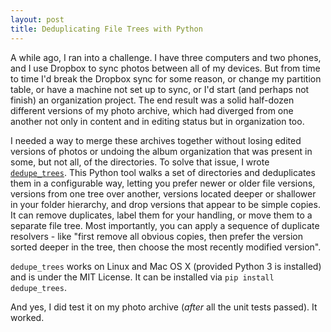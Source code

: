 ```yaml
---
layout: post
title: Deduplicating File Trees with Python 
---
```


A while ago, I ran into a challenge. I have three computers and two phones, and I use Dropbox to sync photos between all of my devices. But from time to time I'd break the Dropbox sync for some reason, or change my partition table, or have a machine not set up to sync, or I'd start (and perhaps not finish) an organization project. The end result was a solid half-dozen different versions of my photo archive, which had diverged from one another not only in content and in editing status but in organization too.

I needed a way to merge these archives together without losing edited versions of photos or undoing the album organization that was present in some, but not all, of the directories. To solve that issue, I wrote [`dedupe_trees`](https://github.com/davidmreed/dedupe_trees.py). This Python tool walks a set of directories and deduplicates them in a configurable way, letting you prefer newer or older file versions, versions from one tree over another, versions located deeper or shallower in your folder hierarchy, and drop versions that appear to be simple copies. It can remove duplicates, label them for your handling, or move them to a separate file tree. Most importantly, you can apply a sequence of duplicate resolvers - like "first remove all obvious copies, then prefer the version sorted deeper in the tree, then choose the most recently modified version". 

`dedupe_trees` works on Linux and Mac OS X (provided Python 3 is installed) and is under the MIT License. It can be installed via `pip install dedupe_trees`.

And yes, I did test it on my photo archive (*after* all the unit tests passed). It worked.